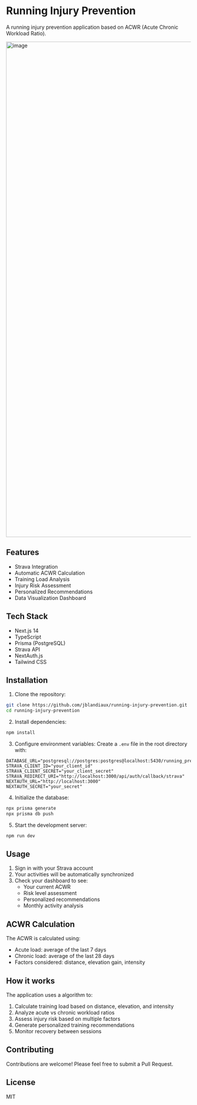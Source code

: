 # Running Injury Prevention

A running injury prevention application based on ACWR (Acute Chronic Workload Ratio).

<img width="1348" alt="image" src="https://github.com/user-attachments/assets/01db23f6-180f-4141-b517-760714230c43" />


## Features

- Strava Integration
- Automatic ACWR Calculation
- Training Load Analysis
- Injury Risk Assessment
- Personalized Recommendations
- Data Visualization Dashboard

## Tech Stack

- Next.js 14
- TypeScript
- Prisma (PostgreSQL)
- Strava API
- NextAuth.js
- Tailwind CSS

## Installation

1. Clone the repository:
```bash
git clone https://github.com/jblandiaux/running-injury-prevention.git
cd running-injury-prevention
```

2. Install dependencies:
```bash
npm install
```

3. Configure environment variables:
Create a `.env` file in the root directory with:
```env
DATABASE_URL="postgresql://postgres:postgres@localhost:5430/running_prevention"
STRAVA_CLIENT_ID="your_client_id"
STRAVA_CLIENT_SECRET="your_client_secret"
STRAVA_REDIRECT_URI="http://localhost:3000/api/auth/callback/strava"
NEXTAUTH_URL="http://localhost:3000"
NEXTAUTH_SECRET="your_secret"
```

4. Initialize the database:
```bash
npx prisma generate
npx prisma db push
```

5. Start the development server:
```bash
npm run dev
```

## Usage

1. Sign in with your Strava account
2. Your activities will be automatically synchronized
3. Check your dashboard to see:
   - Your current ACWR
   - Risk level assessment
   - Personalized recommendations
   - Monthly activity analysis

## ACWR Calculation

The ACWR is calculated using:
- Acute load: average of the last 7 days
- Chronic load: average of the last 28 days
- Factors considered: distance, elevation gain, intensity

## How it works

The application uses a algorithm to:
1. Calculate training load based on distance, elevation, and intensity
2. Analyze acute vs chronic workload ratios
3. Assess injury risk based on multiple factors
4. Generate personalized training recommendations
5. Monitor recovery between sessions

## Contributing

Contributions are welcome! Please feel free to submit a Pull Request.

## License

MIT
